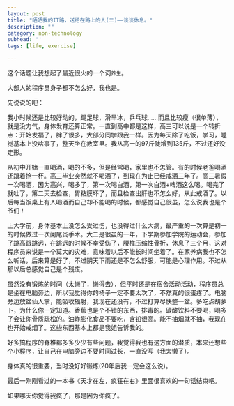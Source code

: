 ```yaml
---
layout: post
title: "晒晒我的IT路，送给在路上的人(二)——谈谈休息。"
description: ""
category: non-technology
subhead: ''
tags: [life, exercise]

---
```


这个话题让我想起了最近很火的一个词`养生`。

大部人的程序员身子都不怎么好，我也是。

先说说的吧：

我小时候还是比较好动的，踢足球，滑旱冰，乒乓球……而且比较瘦（很单薄），就是没力气，身体发育还算正常。一直到高中都是这样，高三可以说是一个转折点：开始发福了，胖了很多，大部分同学跟我一样。因为每天除了吃饭，学习，睡觉基本上没啥事了，整天坐在教室里。我从高一的97斤陡增到135斤，不过还好没走形。

从初中开始一直喝酒，喝的不多，但是经常喝，家里也不怎管。有的时候老爸喝酒还跟着抢一杯。高三毕业突然就不喝酒了，到现在为止已经戒酒三年了。高三暑假一次喝酒，因为高兴，喝多了，第一次喝白酒，第一次白酒+啤酒这么喝。喝完了就吐了，第二天去检查，胃粘膜坏了，而且检查出肝也不怎么好，从此戒酒了。以后每当饭桌上有人喝酒而自己却不能喝的时候，都感觉自己很虽，怎么说我也是个爷们！

上大学前，身体基本上没怎么受过伤，也没得过什么大病，最严重的一次算是初一的时候做过一次阑尾炎手术。大二是很虽的一年，下学期参加学院的运动会，参加了跳高跟跳远，在跳远的时候不幸受伤了，腰椎压缩性骨折，休息了三个月，这对程序员来说是一个莫大的灾难，意味着以后不能长时间坐着了。在家养病我也不怎么听话，后来算是好了，不过阴天下雨还是不怎么舒服，可能是心理作用。不过从那以后总感觉自己是个残废。

虽然没有锻炼的时间（太懒了，懒得去），但平时还是在宿舍活动活动，程序员总是坐在电脑旁边，所以我觉得你的椅子一定不要太次了，不然真的很蛋疼了。电脑旁边放盆仙人掌，能吸收辐射，我现在还没有，不过打算尽快整一盆。多吃点胡萝卜，为什么你一定知道。香蕉也是个不错的东西，排毒的。碳酸饮料不要喝，喝多了会让你骨质疏松的。油炸膨化食品不要吃，含铅很高。能不抽烟就不抽，我现在也开始戒烟了。这些东西基本上都是我姐告诉我的。

好多搞程序的脊椎都多多少少有些问题，我觉得我也有这方面的潜质，本来还想些个小程序，让自己在电脑旁边不要时间过长，一直没写（我太懒了）。

身体真的很重要，当时没好好锻炼(20年后我一定会这么说)。

最后一刚刚看过的一本书《天才在左，疯狂在右》里面很喜欢的一句话结束吧。

如果哪天你觉得我疯了，那是因为你疯了。

